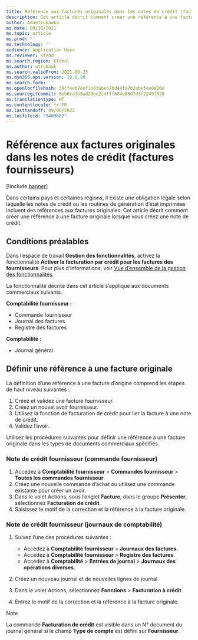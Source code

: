 ```yaml
---
title: Référence aux factures originales dans les notes de crédit (factures fournisseurs)
description: Cet article décrit comment créer une référence à une facture originale lorsque vous créez une note de crédit.
author: AdamTrukawka
ms.date: 09/28/2021
ms.topic: article
ms.prod: ''
ms.technology: ''
audience: Application User
ms.reviewer: kfend
ms.search.region: Global
ms.author: atrukawk
ms.search.validFrom: 2021-09-23
ms.dyn365.ops.version: 10.0.20
ms.search.form: ''
ms.openlocfilehash: 39cf4eb7eef1a83abeb7bd44fa7b2abefee0806e
ms.sourcegitcommit: 8eb0cafe5ad20be2c4fff684e88d7d3f2249f820
ms.translationtype: HT
ms.contentlocale: fr-FR
ms.lasthandoff: 09/06/2022
ms.locfileid: "9409662"
---
```

# <a name="reference-original-invoices-in-credit-notes-vendor-invoices"></a>Référence aux factures originales dans les notes de crédit (factures fournisseurs)

[!include [banner](../includes/banner.md)]

Dans certains pays et certaines régions, il existe une obligation légale selon laquelle les notes de crédit ou les routines de génération d’état imprimées incluent des références aux factures originales. Cet article décrit comment créer une référence à une facture originale lorsque vous créez une note de crédit.

## <a name="prerequisites"></a>Conditions préalables

Dans l’espace de travail **Gestion des fonctionnalités**, activez la fonctionnalité **Activer la facturation par crédit pour les factures des fournisseurs**. Pour plus d’informations, voir [Vue d’ensemble de la gestion des fonctionnalités](../../fin-ops-core/fin-ops/get-started/feature-management/feature-management-overview.md).

La fonctionnalité décrite dans cet article s’applique aux documents commerciaux suivants.

**Comptabilité fournisseur :**

- Commande fournisseur
- Journal des factures
- Registre des factures

**Comptabilité :**

- Journal général

## <a name="define-a-reference-to-an-original-invoice"></a>Définir une référence à une facture originale

La définition d’une référence à une facture d’origine comprend les étapes de haut niveau suivantes :
1. Créez et validez une facture fournisseur.
2. Créez un nouvel avoir fournisseur.
3. Utilisez la fonction de facturation de crédit pour lier la facture à une note de crédit.
4. Validez l’avoir.

Utilisez les procédures suivantes pour définir une référence à une facture originale dans les types de documents commerciaux spécifiés.

### <a name="vendor-credit-note-purchase-order"></a>Note de crédit fournisseur (commande fournisseur)

1. Accédez à **Comptabilité fournisseur** > **Commandes fournisseur** > **Toutes les commandes fournisseur**.
2. Créez une nouvelle commande d’achat ou utilisez une commande existante pour créer un avoir.
3. Dans le volet Actions, sous l’onglet **Facture**, dans le groupe **Présenter**, sélectionnez **Facturation de crédit**.
4. Saisissez le motif de la correction et la référence à la facture originale.

### <a name="vendor-credit-note-ledger-journals"></a>Note de crédit fournisseur (journaux de comptabilité)

1. Suivez l’une des procédures suivantes :

    - Accédez à **Comptabilité fournisseur** \> **Journaux des factures**.
    - Accédez à **Comptabilité fournisseur** \> **Registre des factures**.
    - Accédez à **Comptabilité** \> **Entrées de journal** \> **Journaux des opérations diverses**.

2. Créez un nouveau journal et de nouvelles lignes de journal.
3. Dans le volet Actions, sélectionnez **Fonctions** \> **Facturation à crédit**.
4. Entrez le motif de la correction et la référence à la facture originale.

> [!NOTE]
> La commande **Facturation de crédit** est visible dans un N° document du journal général si le champ **Type de compte** est défini sur **Fournisseur**.
